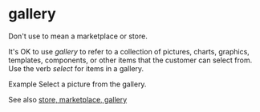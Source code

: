 # gallery

Don't use to mean a marketplace or store. 

It's OK to use *gallery* to
refer to a collection of pictures, charts, graphics, templates,
components, or other items that the customer can select from.
Use the verb *select* for items in a gallery. 

Example Select a picture from the gallery. 

See also [store, marketplace, gallery](https://worldready.cloudapp.net/Styleguide/Read?id=2700&topicid=36046)
